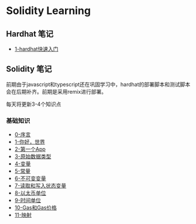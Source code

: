 # Solidity Learning

## Hardhat 笔记

* [1-hardhat快速入门](./note/hardhat/1-hardhatQuickStart.md)

## Solidity 笔记

前期由于javascript和typescript还在巩固学习中，hardhat的部署脚本和测试脚本会在后期补齐。前期是采用remix进行部署。

每天将更新3-4个知识点

### 基础知识

* [0-序言](./contracts/Preface/Preface.md)
* [1-你好，世界](./contracts/HelloWorld/HelloWorld.md)
* [2-第一个App](./contracts/FirstApp/FirstApp.md)
* [3-原始数据类型](./contracts/Primitives/Primitives.sol)
* [4-变量](./contracts/Variables/Variables.md)
* [5-常量](./contracts/Constants/Constants.md)
* [6-不可变变量](./contracts/Immutable/Immutable.md)
* [7-读取和写入状态变量](./contracts/ReadAndWriteState/ReadAndWriteState.md)
* [8-以太币单位](./contracts/EtherAndWei/EtherAndWei.md)
* [9-时间单位](./contracts/Time/Time.md)
* [10-Gas和Gas价格](./contracts/GasAndGasPrice/GasAndGasPrice.md)
* [11-映射](./contracts/Mapping/Mapping.md)